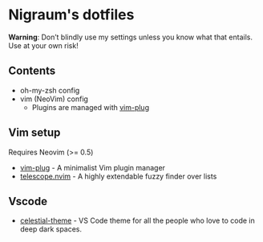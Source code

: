 # Nigraum's dotfiles

**Warning**: Don’t blindly use my settings unless you know what that entails. Use at your own risk!

## Contents

- oh-my-zsh config
- vim (NeoVim) config
  - Plugins are managed with [vim-plug](https://github.com/junegunn/vim-plug)
  

## Vim setup

Requires Neovim (>= 0.5)

- [vim-plug](https://github.com/junegunn/vim-plug) - A minimalist Vim plugin manager
- [telescope.nvim](https://github.com/nvim-telescope/telescope.nvim) - A highly extendable fuzzy finder over lists

## Vscode

- [celestial-theme](apvarun.celestial) - VS Code theme for all the people who love to code in deep dark spaces.  
